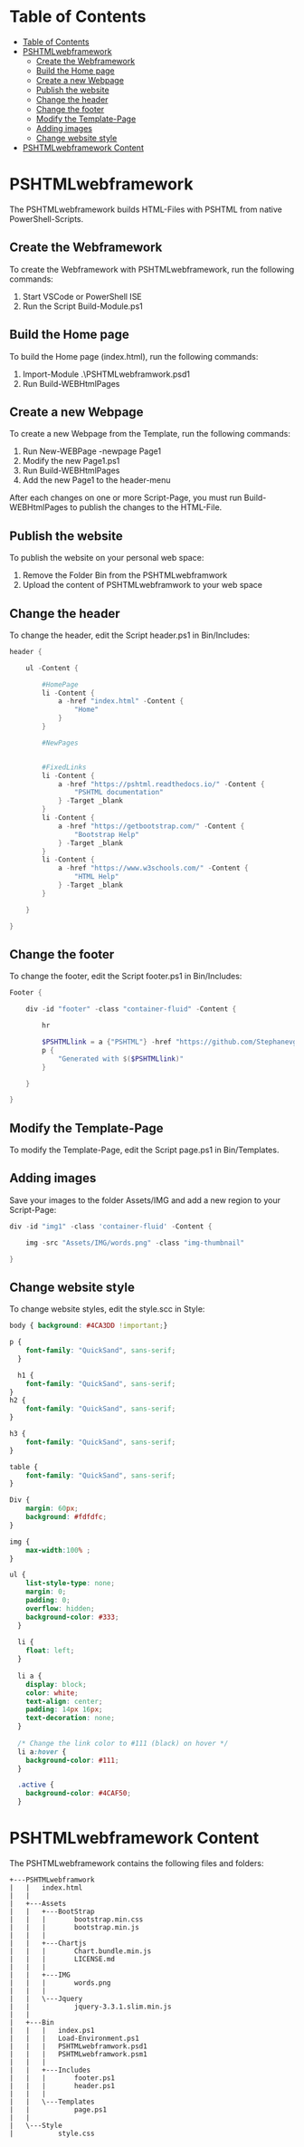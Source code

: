 # Table of Contents

- [Table of Contents](#table-of-contents)
- [PSHTMLwebframework](#pshtmlwebframework)
  - [Create the Webframework](#create-the-webframework)
  - [Build the Home page](#build-the-home-page)
  - [Create a new Webpage](#create-a-new-webpage)
  - [Publish the website](#publish-the-website)
  - [Change the header](#change-the-header)
  - [Change the footer](#change-the-footer)
  - [Modify the Template-Page](#modify-the-template-page)
  - [Adding images](#adding-images)
  - [Change website style](#change-website-style)
- [PSHTMLwebframework Content](#pshtmlwebframework-content)

# PSHTMLwebframework

The PSHTMLwebframework builds HTML-Files with PSHTML from native PowerShell-Scripts.

## Create the Webframework

To create the Webframework with PSHTMLwebframework, run the following commands:

1. Start VSCode or PowerShell ISE
2. Run the Script Build-Module.ps1

## Build the Home page

To build the Home page (index.html), run the following commands:

1. Import-Module .\PSHTMLwebframwork.psd1
2. Run Build-WEBHtmlPages

## Create a new Webpage

To create a new Webpage from the Template, run the following commands:

1. Run New-WEBPage -newpage Page1
2. Modify the new Page1.ps1
3. Run Build-WEBHtmlPages
4. Add the new Page1 to the header-menu

After each changes on one or more Script-Page, you must run Build-WEBHtmlPages to publish the changes to the HTML-File.

## Publish the website

To publish the website on your personal web space:

1. Remove the Folder Bin from the PSHTMLwebframwork
2. Upload the content of PSHTMLwebframwork to your web space

## Change the header

To change the header, edit the Script header.ps1 in Bin/Includes:

````powershell
header {

    ul -Content {

        #HomePage
        li -Content {
            a -href "index.html" -Content {
                "Home"
            }
        }

        #NewPages


        #FixedLinks
        li -Content {
            a -href "https://pshtml.readthedocs.io/" -Content {
                "PSHTML documentation"
            } -Target _blank
        }
        li -Content {
            a -href "https://getbootstrap.com/" -Content {
                "Bootstrap Help"
            } -Target _blank
        }
        li -Content {
            a -href "https://www.w3schools.com/" -Content {
                "HTML Help"
            } -Target _blank
        }

    }

}
````

## Change the footer

To change the footer, edit the Script footer.ps1 in Bin/Includes:

````powershell
Footer {

    div -id "footer" -class "container-fluid" -Content {

        hr

        $PSHTMLlink = a {"PSHTML"} -href "https://github.com/Stephanevg/PSHTML"  
        p {
            "Generated with $($PSHTMLlink)"
        }

    }

}
````

## Modify the Template-Page

To modify the Template-Page, edit the Script page.ps1 in Bin/Templates.

## Adding images

Save your images to the folder Assets/IMG and add a new region to your Script-Page:

````powershell
div -id "img1" -class 'container-fluid' -Content {

    img -src "Assets/IMG/words.png" -class "img-thumbnail"

}
````

## Change website style

To change website styles, edit the style.scc in Style:

````css
body { background: #4CA3DD !important;}

p {
    font-family: "QuickSand", sans-serif;
  }

  h1 {
    font-family: "QuickSand", sans-serif;
}
h2 {
    font-family: "QuickSand", sans-serif;
}

h3 {
    font-family: "QuickSand", sans-serif;
}

table {
    font-family: "QuickSand", sans-serif;
}

Div {
    margin: 60px;
    background: #fdfdfc;
}

img {
    max-width:100% ;
}

ul {
    list-style-type: none;
    margin: 0;
    padding: 0;
    overflow: hidden;
    background-color: #333;
  }
  
  li {
    float: left;
  }
  
  li a {
    display: block;
    color: white;
    text-align: center;
    padding: 14px 16px;
    text-decoration: none;
  }
  
  /* Change the link color to #111 (black) on hover */
  li a:hover {
    background-color: #111;
  }

  .active {
    background-color: #4CAF50;
  }
````

# PSHTMLwebframework Content

The PSHTMLwebframework contains the following files and folders:

````Text
+---PSHTMLwebframwork
|   |   index.html
|   |
|   +---Assets
|   |   +---BootStrap
|   |   |       bootstrap.min.css
|   |   |       bootstrap.min.js
|   |   |
|   |   +---Chartjs
|   |   |       Chart.bundle.min.js
|   |   |       LICENSE.md
|   |   |
|   |   +---IMG
|   |   |       words.png
|   |   |
|   |   \---Jquery
|   |           jquery-3.3.1.slim.min.js
|   |
|   +---Bin
|   |   |   index.ps1
|   |   |   Load-Environment.ps1
|   |   |   PSHTMLwebframwork.psd1
|   |   |   PSHTMLwebframwork.psm1
|   |   |
|   |   +---Includes
|   |   |       footer.ps1
|   |   |       header.ps1
|   |   |
|   |   \---Templates
|   |           page.ps1
|   |
|   \---Style
|           style.css  
````
